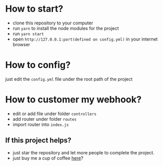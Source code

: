 # How to start?

+ clone this repository to your computer
+ run `yarn` to install the node modules for the project
+ run `yarn start`
+ open `http://127.0.0.1:port(defined on config.yml)` in your internet browser

# How to config?

just edit the `config.yml` file under the root path of the project

# How to customer my webhook?

+ edit or add file under folder `controllers`
+ add router under folder `routes`
+ import router into `index.js`

## If this project helps?

+ just star the repository and let more people to complete the project.
+ just buy me a cup of coffee [here](http://zhuweisheng.com.cn/sponsor/)?
